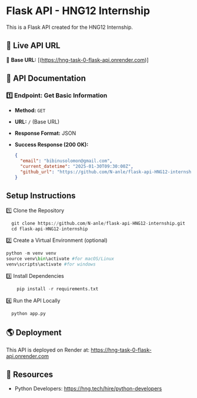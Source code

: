 # Flask API - HNG12 Internship

This is a Flask API created for the HNG12 Internship.

## 🚀 Live API URL

🔗 **Base URL:** [(https://hng-task-0-flask-api.onrender.com)]

## 📌 API Documentation

### **1️⃣ Endpoint: Get Basic Information**
- **Method:** `GET`
- **URL:** `/` (Base URL)
- **Response Format:** JSON  
- **Success Response (200 OK):**

  ```json
  {
    "email": "bibinusolomon@gmail.com",
    "current_datetime": "2025-01-30T09:30:00Z",
    "github_url": "https://github.com/N-anle/flask-api-HNG12-internship"
  }
## Setup Instructions

1️⃣ Clone the Repository 

```python
  git clone https://github.com/N-anle/flask-api-HNG12-internship.git
  cd flask-api-HNG12-internship
```


2️⃣ Create a Virtual Environment (optional)

  ```python
  python -m venv venv
  source venv\bin\activate #for macOS/Linux
  venv\scripts\activate #for windows
```

3️⃣ Install Dependencies
  ```python
      pip install -r requirements.txt
```

4️⃣ Run the API Locally
  ```python
    python app.py
```

## 🌎 Deployment
This API is deployed on Render at:
https://hng-task-0-flask-api.onrender.com

## 🔗 Resources
* Python Developers: https://hng.tech/hire/python-developers
